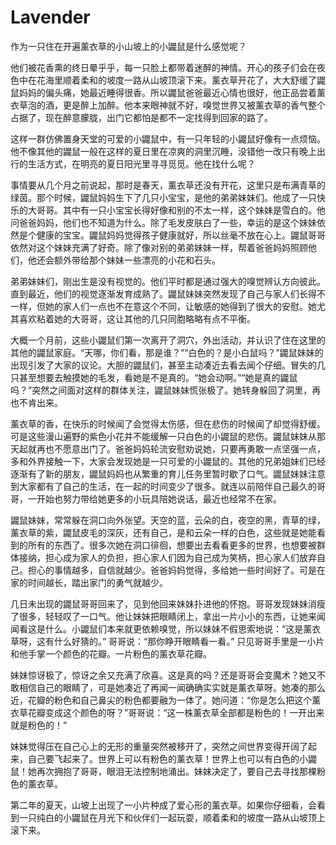 # Lavender

作为一只住在开遍薰衣草的小山坡上的小鼹鼠是什么感觉呢？

他们被花香熏的终日晕乎乎，每一只脸上都带着迷醉的神情。开心的孩子们会在夜色中在花海里顺着柔和的坡度一路从山坡顶滚下来。薰衣草开花了，大大舒缓了鼹鼠妈妈的偏头痛，她最近睡得很香。所以鼹鼠爸爸最近心情也很好，他正品尝着薰衣草泡的酒，更是醉上加醉。他本来眼神就不好，嗅觉世界又被薰衣草的香气整个占据了，现在醉意朦胧，出门它都怕是都不一定找得到回家的路了。

这样一群仿佛置身天堂的可爱的小鼹鼠中，有一只年轻的小鼹鼠好像有一点烦恼。他不像其他的鼹鼠一般在这样的夏日里在凉爽的洞里沉睡，没错他一改只有晚上出行的生活方式，在明亮的夏日阳光里寻寻觅觅。他在找什么呢？

事情要从几个月之前说起，那时是春天，薰衣草还没有开花，这里只是布满青草的绿茵。那个时候，鼹鼠妈妈生下了几只小宝宝，是他的弟弟妹妹们。他成了一只快乐的大哥哥。其中有一只小宝宝长得好像和别的不太一样，这个妹妹是雪白的。他问爸爸妈妈，他们也不知道为什么。除了毛发皮肤白了一些，幸运的是这个妹妹依然是个健康的宝宝。鼹鼠妈妈觉得孩子健康就好，所以丝毫不放在心上。鼹鼠哥哥依然对这个妹妹充满了好奇。除了像对别的弟弟妹妹一样，帮着爸爸妈妈照顾他们，他还会额外带给那个妹妹一些漂亮的小花和石头。

弟弟妹妹们，刚出生是没有视觉的。他们平时都是通过强大的嗅觉辨认方向彼此。直到最近，他们的视觉逐渐发育成熟了。鼹鼠妹妹突然发现了自己与家人们长得不一样，但她的家人们一点也不在意这个不同，让敏感的她得到了很大的安慰。她尤其喜欢粘着她的大哥哥，这让其他的几只同胞略略有点不平衡。

大概一个月前，这些小鼹鼠们第一次离开了洞穴，外出活动，并认识了住在这里的其他的鼹鼠家庭。“天哪，你们看，那是谁？”“白色的？是小白鼠吗？”鼹鼠妹妹的出现引发了大家的议论。大胆的鼹鼠们，甚至主动凑近去看去闻个仔细。冒失的几只甚至想要去触摸她的毛发，看她是不是真的。“她会动啊。”“她是真的鼹鼠吗？”突然之间面对这样的群体关注，鼹鼠妹妹慌张极了。她转身躲回了洞里，再也不肯出来。

薰衣草的香，在快乐的时候闻了会觉得太伤感，但在悲伤的时候闻了却觉得舒缓。可是这些漫山遍野的紫色小花并不能缓解一只白色的小鼹鼠的悲伤。鼹鼠妹妹从那天起就再也不愿意出门了。爸爸妈妈轮流安慰劝说她，只要再勇敢一点坚强一点，多和外界接触一下，大家会发现她是一只可爱的小鼹鼠的。其他的兄弟姐妹们已经逐渐有了新的朋友，鼹鼠妈妈也从繁重的育儿任务里暂时歇了口气。鼹鼠妹妹注意到大家都有了自己的生活，在一起的时间变少了很多。就连以前陪伴自己最久的哥哥，一开始也努力带给她更多的小玩具陪她说话，最近也经常不在家。

鼹鼠妹妹，常常躲在洞口向外张望。天空的蓝，云朵的白，夜空的黑，青草的绿，薰衣草的紫，鼹鼠皮毛的深灰，还有自己，是和云朵一样的白色，这些就是她能看到的所有的东西了。很多次她在洞口徘徊，想要出去看看更多的世界，也想要被群体接纳，担心成为家人的负担，担心家人们因为自己成为笑柄，担心家人们放弃自己。担心的事情越多，自信就越少。爸爸妈妈觉得，多给她一些时间好了。可是在家的时间越长，踏出家门的勇气就越少。

几日未出现的鼹鼠哥哥回来了，见到他回来妹妹扑进他的怀抱。哥哥发现妹妹消瘦了很多，轻轻叹了一口气。他让妹妹把眼睛闭上，拿出一片小小的东西，让她来闻闻看这是什么。小鼹鼠们本来就更依赖嗅觉，所以妹妹不假思索地说：“这是薰衣草呀，这有什么好猜的。” 哥哥说：“那你睁开眼睛看一看。” 只见哥哥手里是一小片和他手掌一个颜色的花瓣。一片粉色的薰衣草花瓣。

妹妹惊讶极了，惊讶之余又充满了欣喜。这是真的吗？还是哥哥会变魔术？她又不敢相信自己的眼睛了，可是她凑近了再闻一闻确确实实就是薰衣草呀。她凑的那么近，花瓣的粉色和自己鼻尖的粉色都要融为一体了。她问道：“你是怎么把这个薰衣草花瓣变成这个颜色的呀？”哥哥说：“这一株薰衣草全部都是粉色的！一开出来就是粉色的！”

妹妹觉得压在自己心上的无形的重量突然被移开了，突然之间世界变得开阔了起来，自己要飞起来了。世界上可以有粉色的薰衣草！世界上也可以有白色的小鼹鼠！她再次拥抱了哥哥，眼泪无法控制地涌出。妹妹决定了，要自己去寻找那棵粉色的薰衣草。

第二年的夏天，山坡上出现了一小片种成了爱心形的薰衣草。如果你仔细看，会看到一只纯白的小鼹鼠在月光下和伙伴们一起玩耍，顺着柔和的坡度一路从山坡顶上滚下来。
